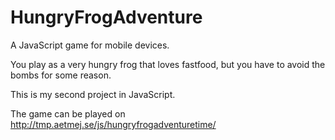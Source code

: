 # HungryFrogAdventure
A JavaScript game for mobile devices.

You play as a very hungry frog that loves fastfood,
but you have to avoid the bombs for some reason.

This is my second project in JavaScript.


The game can be played on http://tmp.aetmej.se/js/hungryfrogadventuretime/
